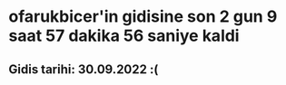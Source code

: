 # ofarukbicer'in gidisine son 2 gun 9 saat 57 dakika 56 saniye kaldi

## Gidis tarihi: 30.09.2022 :(